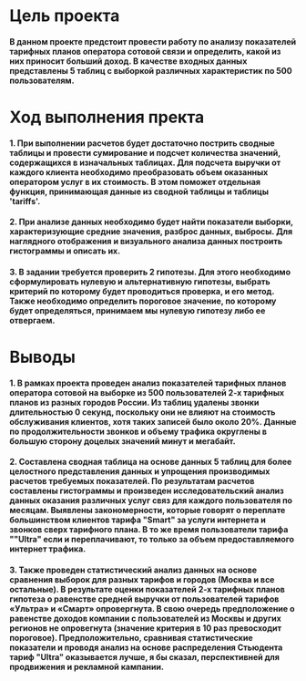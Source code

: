 # __Цель проекта__

#### В данном проекте предстоит провести работу по анализу показателей тарифных планов оператора сотовой связи и определить, какой из них приносит больший доход. В качестве входных данных представлены 5 таблиц с выборкой различных характеристик по 500 пользователям.

# __Ход выполнения пректа__

#### 1.  При выполнении расчетов будет достаточно пострить сводные таблицы и провести сумирование и подсчет количества значений, содержащихся в изначальных таблицах. Для подсчета выручки от каждого клиента необходимо преобразовать объем оказанных оператором услуг в их стоимость. В этом поможет отдельная функция, принимающая данные из сводной таблицы и таблицы 'tariffs'.
#### 2.  При анализе данных необходимо будет найти показатели выборки, характеризующие средние значения, разброс данных, выбросы. Для наглядного отображения и визуального анализа данных построить гистограммы и описать их.
#### 3.  В задании требуется проверить 2 гипотезы. Для этого необходимо сформулировать нулевую и альтернативную гипотезы, выбрать критерий по которому будет проводиться проверка, и его метод. Также необходимо определить пороговое значение, по которому будет определяться, принимаем мы нулевую гипотезу либо ее отвергаем.

# __Выводы__

#### 1.  В рамках проекта проведен анализ показателей тарифных планов оператора сотовой на выборке из 500 пользователей 2-х тарифных планов из разных городов России. Из таблиц удалены звонки длительностью 0 секунд, поскольку они не влияют на стоимость обслуживания клиентов, хотя таких записей было около 20%. Данные по продолжительности звонков и объему трафика округлены в большую сторону доцелых значений минут и мегабайт. 
#### 2.  Составлена сводная таблица на основе данных 5 таблиц для более целостного представления данных и упрощения производимых расчетов требуемых показателей. По результатам расчетов составлены гистограммы и произведен исследовательский анализ данных оказания различных услуг связ для каждого пользователя по месяцам. Выявлены закономерности, которые говорят о переплате большинством клиентов тарифа "Smart" за услуги интернета и звонков сверх тарифного плана. В то же время пользователи тарифа ""Ultra" если и переплачивают, то только за объем предоставляемого интернет трафика. 
#### 3.  Также проведен статистический анализ данных на основе сравнения выборок для разных тарифов и городов (Москва и все остальные). В результате оценки показателей 2-х тарифных планов гипотеза о равенстве средней выручки от пользователей тарифов «Ультра» и «Смарт» опровергнута. В свою очередь предположение о равенстве доходов компании с пользователей из Москвы и других регионов не опровегнута (значение критерия в 10 раз превосходит пороговое). Предположительно, сравнивая статистические показатели и проводя анализ на основе распределения Стьюдента тариф "Ultra" оказывается лучше, я бы сказал, перспективней для продвижения и рекламной кампании.

